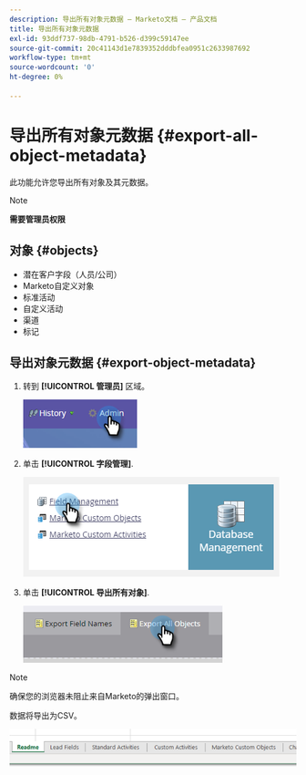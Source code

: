 ```yaml
---
description: 导出所有对象元数据 — Marketo文档 — 产品文档
title: 导出所有对象元数据
exl-id: 93ddf737-98db-4791-b526-d399c59147ee
source-git-commit: 20c41143d1e7839352dddbfea0951c2633987692
workflow-type: tm+mt
source-wordcount: '0'
ht-degree: 0%

---
```


# 导出所有对象元数据 {#export-all-object-metadata}

此功能允许您导出所有对象及其元数据。

>[!NOTE]
>
>**需要管理员权限**

## 对象 {#objects}

* 潜在客户字段（人员/公司）
* Marketo自定义对象
* 标准活动
* 自定义活动
* 渠道
* 标记

## 导出对象元数据 {#export-object-metadata}

1. 转到 **[!UICONTROL 管理员]** 区域。

   ![](assets/export-all-object-metadata-1.png)

1. 单击 **[!UICONTROL 字段管理]**.

   ![](assets/export-all-object-metadata-2.png)

1. 单击 **[!UICONTROL 导出所有对象]**.

   ![](assets/export-all-object-metadata-3.png)

>[!NOTE]
>
>确保您的浏览器未阻止来自Marketo的弹出窗口。

数据将导出为CSV。

![](assets/export-all-object-metadata-4.png)

